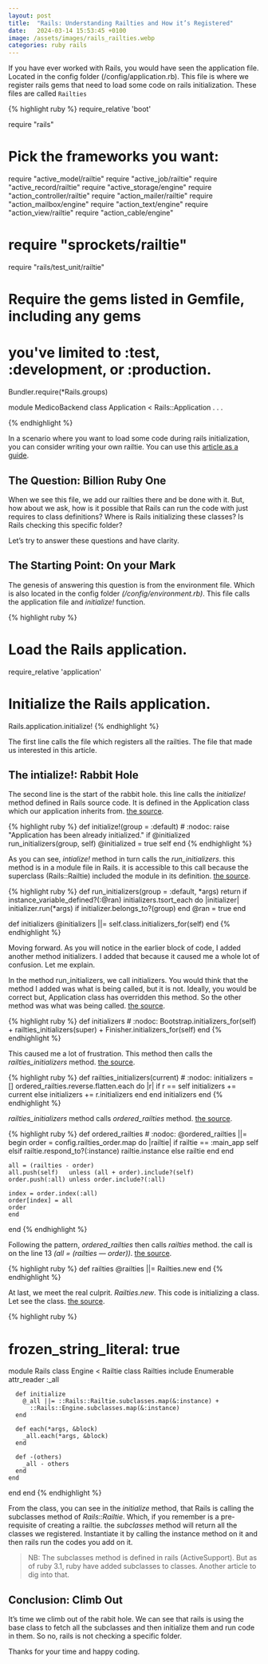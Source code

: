```yaml
---
layout: post
title:  "Rails: Understanding Railties and How it’s Registered"
date:   2024-03-14 15:53:45 +0100
image: /assets/images/rails_railties.webp
categories: ruby rails
---
```


If you have ever worked with Rails, you would have seen the application file. Located in the config folder (/config/application.rb). This file is where we register rails gems that need to load some code on rails initialization. These files are called `Railties`

{% highlight ruby %}
require_relative 'boot'

require "rails"
# Pick the frameworks you want:
require "active_model/railtie"
require "active_job/railtie"
require "active_record/railtie"
require "active_storage/engine"
require "action_controller/railtie"
require "action_mailer/railtie"
require "action_mailbox/engine"
require "action_text/engine"
require "action_view/railtie"
require "action_cable/engine"
# require "sprockets/railtie"
require "rails/test_unit/railtie"

# Require the gems listed in Gemfile, including any gems
# you've limited to :test, :development, or :production.
Bundler.require(*Rails.groups)

module MedicoBackend
  class Application < Rails::Application
.
.
.

{% endhighlight %}

In a scenario where you want to load some code during rails initialization, you can consider writing your own railtie. You can use this <a href="https://api.rubyonrails.org/classes/Rails/Railtie.html">article as a guide</a>.

## The Question: Billion Ruby One
When we see this file, we add our railties there and be done with it. But, how about we ask, how is it possible that Rails can run the code with just requires to class definitions? Where is Rails initializing these classes? Is Rails checking this specific folder?

Let’s try to answer these questions and have clarity.

## The Starting Point: On your Mark

The genesis of answering this question is from the environment file. Which is also located in the config folder *(/config/environment.rb)*. This file calls the application file and *initialize!* function.

{% highlight ruby %}
# Load the Rails application.
require_relative 'application'

# Initialize the Rails application.
Rails.application.initialize!
{% endhighlight %}

The first line calls the file which registers all the railties. The file that made us interested in this article.

## The intialize!: Rabbit Hole
The second line is the start of the rabbit hole. this line calls the *initialize!* method defined in Rails source code. It is defined in the Application class which our application inherits from. <a href="https://github.com/rails/rails/blob/93b89b170bbfabb7c456950512845a0fc68ba002/railties/lib/rails/application.rb#L424C4-L429C8">the source</a>.

{% highlight ruby %}
def initialize!(group = :default) # :nodoc:
    raise "Application has been already initialized." if @initialized
    run_initializers(group, self)
    @initialized = true
    self
end
{% endhighlight %}

As you can see, *intialize!* method in turn calls the *run_initializers*. this method is in a module file in Rails. it is accessible to this call because the superclass (Rails::Railtie) included the module in its definition. <a href="https://github.com/rails/rails/blob/93b89b170bbfabb7c456950512845a0fc68ba002/railties/lib/rails/initializable.rb#L58">the source</a>.

{% highlight ruby %}
def run_initializers(group = :default, *args)
    return if instance_variable_defined?(:@ran)
    initializers.tsort_each do |initializer|
    initializer.run(*args) if initializer.belongs_to?(group)
    end
    @ran = true
end

def initializers
    @initializers ||= self.class.initializers_for(self)
end
{% endhighlight %}

Moving forward. As you will notice in the earlier block of code, I added another method initializers. I added that because it caused me a whole lot of confusion. Let me explain.

In the method run_initializers, we call initializers. You would think that the method I added was what is being called, but it is not. Ideally, you would be correct but, Application class has overridden this method. So the other method was what was being called. <a href="https://github.com/rails/rails/blob/93b89b170bbfabb7c456950512845a0fc68ba002/railties/lib/rails/application.rb#L431">the source</a>.

{% highlight ruby %}
def initializers # :nodoc:
    Bootstrap.initializers_for(self) +
    railties_initializers(super) +
    Finisher.initializers_for(self)
end
{% endhighlight %}

This caused me a lot of frustration. This method then calls the *railties_initializers* method. <a href="https://github.com/rails/rails/blob/93b89b170bbfabb7c456950512845a0fc68ba002/railties/lib/rails/application.rb#L635">the source</a>.

{% highlight ruby %}
def railties_initializers(current) # :nodoc:
    initializers = []
    ordered_railties.reverse.flatten.each do |r|
    if r == self
        initializers += current
    else
        initializers += r.initializers
    end
    end
    initializers
end
{% endhighlight %}

*railties_initializers* method calls *ordered_railties* method. <a href="https://github.com/rails/rails/blob/93b89b170bbfabb7c456950512845a0fc68ba002/railties/lib/rails/application.rb#L613">the source</a>.

{% highlight ruby %}
def ordered_railties # :nodoc:
    @ordered_railties ||= begin
    order = config.railties_order.map do |railtie|
        if railtie == :main_app
        self
        elsif railtie.respond_to?(:instance)
        railtie.instance
        else
        railtie
        end
    end

    all = (railties - order)
    all.push(self)   unless (all + order).include?(self)
    order.push(:all) unless order.include?(:all)

    index = order.index(:all)
    order[index] = all
    order
    end
end
{% endhighlight %}

Following the pattern, *ordered_railties* then calls *railties* method. the call is on the line 13 *(all = (railties — order))*. <a href="https://github.com/rails/rails/blob/4bb73233413f30fd7217bd7f08af44963f5832b1/railties/lib/rails/engine.rb#L496">the source</a>.

{% highlight ruby %}
def railties
    @railties ||= Railties.new
end
{% endhighlight %}

At last, we meet the real culprit. *Railties.new*. This code is initializing a class. Let see the class. <a href="https://github.com/rails/rails/blob/main/railties/lib/rails/engine/railties.rb">the source</a>.


{% highlight ruby %}
# frozen_string_literal: true

module Rails
  class Engine < Railtie
    class Railties
      include Enumerable
      attr_reader :_all

      def initialize
        @_all ||= ::Rails::Railtie.subclasses.map(&:instance) +
          ::Rails::Engine.subclasses.map(&:instance)
      end

      def each(*args, &block)
        _all.each(*args, &block)
      end

      def -(others)
        _all - others
      end
    end
  end
end
{% endhighlight %}

From the class, you can see in the *initialize* method, that Rails is calling the subclasses method of *Rails::Railtie*. Which, if you remember is a pre-requisite of creating a railtie. the *subclasses* method will return all the classes we registered. Instantiate it by calling the instance method on it and then rails run the codes you add on it.

> NB: The subclasses method is defined in rails (ActiveSupport). But as of ruby 3.1, ruby have added subclasses to classes. Another article to dig into that.

## Conclusion: Climb Out

It’s time we climb out of the rabit hole. We can see that rails is using the base class to fetch all the subclasses and then initialize them and run code in them. So no, rails is not checking a specific folder.

Thanks for your time and happy coding.